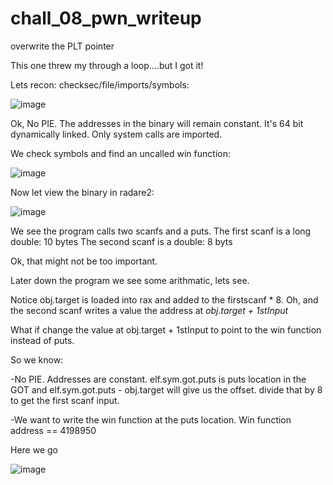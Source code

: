# chall_08_pwn_writeup
overwrite the PLT pointer

This one threw my through a loop....but I got it!

Lets recon:
  checksec/file/imports/symbols: 
  
![image](https://user-images.githubusercontent.com/79220528/159551575-0fc0e318-3275-4546-87cd-6e42f4483b68.png)

Ok, No PIE. The addresses in the binary will remain constant. It's 64 bit dynamically linked. Only system calls are imported. 

We check symbols and find an uncalled win function:

  ![image](https://user-images.githubusercontent.com/79220528/159551961-a46d2815-4fc6-4850-b2bb-bb94137ad1b6.png)

Now let view the binary in radare2:

  ![image](https://user-images.githubusercontent.com/79220528/159552260-cdd27e29-d0f7-47b1-b562-4a8cec6dcfc4.png)

We see the program calls two scanfs and a puts. 
  The first scanf is a long double: 10 bytes 
  The second scanf is a double: 8 byts
  
  Ok, that might not be too important.
  
Later down the program we see some arithmatic, lets see. 

  Notice obj.target is loaded into rax and added to the firstscanf * 8. Oh, and the second scanf writes a value the address at *obj.target + 1stInput*  
  
  What if change the value at obj.target + 1stInput to point to the win function instead of puts.
  
So we know:

  -No PIE. Addresses are constant. elf.sym.got.puts is puts location in the GOT and elf.sym.got.puts - obj.target will give us the offset. divide that by 8 to get the first scanf input.
  
  -We want to write the win function at the puts location. Win function address == 4198950 
  
Here we go

![image](https://user-images.githubusercontent.com/79220528/159557636-24a2bb74-4947-4bd3-a319-5461ec6e07cc.png)

$$$$






  
  
  
  
  
